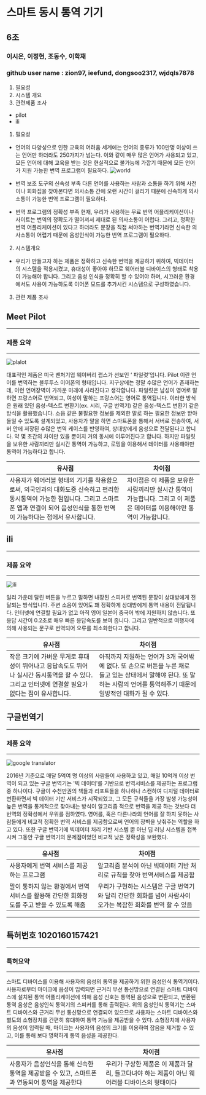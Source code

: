 # 스마트 동시 통역 기기

## 6조
### 이시온, 이정현, 조동수, 이학재
### github user name : zion97, ieefund, dongsoo2317, wjdqls7878

1. 필요성
2. 시스템 개요
3. 관련제품 조사
* pilot
* ili

1. 필요성

 * 언어의 다양성으로 인한 교육의 어려움
   세계에는 언어의 종류가 100만명 이상이 쓰는 언어만 하더라도
   250가지가 넘는다. 이와 같이 매우 많은 언어가 사용되고 있고,
   모든 언어에 대해 교육을 받는 것은 현실적으로 불가능에 가깝기
   때문에 모든 언어가 지원 가능한 번역 프로그램이 필요하다.
![world](http://imgnews.naver.net/image/008/2012/08/03/2012080310134716375_1.jpg?type=w540)       

 * 번역 보조 도구의 신속성 부족
   다른 언어를 사용하는 사람과 소통을 하기 위해 사전이나 회화집을 찾아본다면
   의사소통 간에 오랜 시간이 걸리기 때문에 신속하게 의사소통이 가능한 번역
   프로그램이 필요하다.

 * 번역 프로그램의 정확성 부족
   현재, 우리가 사용하는 무료 번역 어플리케이션이나 사이트는 번역의 정확도가
   떨어져서 제대로 된 의사소통이 어렵다. 그리고, 정확한 번역  어플리케이션이
   있다고 하더라도 문장을 직접 써야하는 번역기라면 신속한 의사소통이 어렵기 
   때문에 음성인식이 가능한 번역 프로그램이 필요하다.

2. 시스템개요

 * 우리가 만들고자 하는 제품은 정확하고 신속한 번역을 제공하기 위하여, 빅데이터
   의 시스템을 적용시켰고, 휴대성이 좋아야 하므로 웨어러블 디바이스의 형태로 착용이
   가능해야 합니다. 그리고 음성 인식을 정확히 할 수 있어야 하며, 시끄러운 환경에서도
   사용이 가능하도록 이어폰 모드를 추가시킨 시스템으로 구성하였습니다.


3. 관련 제품 조사


## Meet Pilot
-----------
### 제품 요약
-----------

![plalot](http://postfiles14.naver.net/MjAxNzA2MDFfNCAg/MDAxNDk2Mjk0NTc5NTky.3o6SL0wG0aoeIAFfeLb1pTRqzl0KzqxChRPko1HCdowg.D9-x5T4jVbm8ajr6mLOzaJZZYICcADt8ym9EenWGargg.JPEG.wjdqls5_1/%EA%B7%B8%EB%A6%BC1.jpg?type=w773)

대표적인 제품은 미국 벤처기업 웨이버리 랩스가 선보인 ‘ 파일럿’입니다.
Pilot 이란 언어를 번역하는 블루투스 이어폰의 형태입니다.
지구상에는 정말 수많은 언어가 존재하는데, 이런 언어장벽이 가까운 미래에 사라진다고 생각합니다.
파일럿은 남성이 영어로 말하면 프랑스어로 번역되고, 여성이 말하는 프랑스어는 영어로 통역됩니다. 
이러한 방식은 원래 있던 음성-텍스트 변환기(ex. 시리, 구글 번역기) 같은 음성-텍스트 변환기 같은 
방식을 활용했습니다. 소음 같은 불필요한 정보를 제외한 말로 하는 필요한 정보만 받아들일 수 있도록 
설계되었고, 사용자가 말을 하면 스마트폰을 통해서 서버로 전송하여, 서버 안에 저장된 수많은 번역 
케이스를 반영하여, 상대방에게 음성으로 전달된다고 합니다. 약 몇 초간의 차이만 있을 뿐이지 거의 
동시에 이루어진다고 합니다. 하지만 파일럿을 보유한 사람끼리만 실시간 통역이 가능하고, 로밍을 
이용해서 데이터를 사용해야만 통역이 가능하다고 합니다.


| 유사점 | 차이점 |
|------------|-----------|
| 사용자가 웨어러블 형태의 기기를 착용함으로써, 외국인과의 대화도중 신속하고 편리한 동시통역이 가능한 점입니다. 그리고 스마트폰 앱과 연결이 되어 음성인식을 통한 번역이 가능하다는 점에서 유사합니다. | 차이점은 이 제품을 보유한 사람끼리만 실시간 통역이 가능합니다. 그리고 이 제품은 데이터를 이용해야만 통역이 가능합니다. |




## ili
-----------
### 제품 요약
-----------

![ili](http://postfiles15.naver.net/MjAxNzA2MDFfMTEx/MDAxNDk2Mjk0NTc5Njg0.ALy2X3CXmLU7-8xe5KNY7cQLXLGaiPYD_CNCUhnW_3cg.Eru9_IErl4Clh6G_tkRaejeRIdmOjwfziYePtPy0iHwg.JPEG.wjdqls5_1/%EA%B7%B8%EB%A6%BC2.jpg?type=w773)
 
일리 가운데 달린 버튼을 누르고 말하면 내장된 스피커로 번역된 문장이 상대방에게 전달되는 
방식입니다. 주변 소음이 있어도 꽤 정확하게 상대방에게 통역 내용이 전달됩니다. 
인터넷에 연결할 필요가 없고 아직 영어 일본어 중국어 밖에 지원하지 않습니다. 
또 응답 시간이 0.2초로 매우 빠른 응답속도를 보여 줍니다. 그리고 일반적으로 여행자에 의해 
사용되는 문구로 번역되어 오류를 최소화한다고 합니다.

| 유사점 | 차이점 |
|------------|-----------|
| 작은 크기에 가벼운 무게로 휴대성이 뛰어나고 응답속도도 뛰어나 실시간 동시통역을 할 수 있다. 그리고 인터넷에 연결할 필요가 없다는 점이 유사합니다. | 아직까지 지원하는 언어가 3개 국어밖에 없다. 또 손으로 버튼을 누른 채로 들고 있는 상태에서 말해야 된다. 또 말하는 사람의 언어를 통역해주기 때문에 일방적인 대화가 될 수 있다.|




## 구글번역기
----------
### 제품 요약
----------

![google translator](http://cafefiles.naver.net/MjAxNjExMTdfMjEw/MDAxNDc5Mzg4MTA0OTE4.3KZZMKo0pTjBv0FgOvGJw5D_Wr0LZ53DuAvkb8WgDPIg.Xvek9mdlDJKYgs4DNFY9Ns6I-sFsJk6ynt0A9iYsT20g.JPEG.k930521/1479380854.jpg)

2016년 기준으로 매달 5억여 명 이상의 사람들이 사용하고 있고, 매일 10억개
이상 번역이 되고 있는 구글 번역기는 '빅 데이터'를 기반으로 번역서비스를
제공하는 프로그램 중 하나이다.
구글이 수천만권의 책들과 리포트들을 하나하나 스캔하여 디지털 데이터로
변환하면서 빅 데이터 기반 서비스가 시작되었고, 그 모든 규칙들을 가장
발생 가능성이 높은 번역을 통계적으로 찾아내는 방식이 알고리즘 적으로
번역을 제공 하는 것보다 더 번역의 정확성에서 우위를 점하였다.
영어를, 혹은 다른나라의 언어를 잘 하지 못하는 사람들에게 비교적 정확한
번역 서비스를 제공함으로써 언어의 장벽을 낮춰주는 역할을 하고 있다.
또한 구글 번역기에 빅데이터 처리 기반 시스템 뿐 아닌 딥 러닝 시스템을
접목시켜 그동안 구글 번역기의 문제점이었던 비교적 낮은 정확성을 보완했다.


|유사점|차이점|
|-------------------------------|------------------------------|
|사용자에게 번역 서비스를 제공하는 프로그램   |알고리즘 분석이 아닌 빅데이터 기반 처리로 규칙을 찾아 번역서비스를 제공함|
|말이 통하지 않는 환경에서 번역 서비스를 활용해 간단한 회화정도를 주고 받을 수 있도록 해줌 |우리가 구현하는 시스템은 구글 번역기와 달리 간단한 회화를 넘어 사람사이 오가는 복잡한 회화를 번역 할 수 있음|



-------------
## 특허번호 1020160157421
-------------
### 특허요약
-------------


스마트 디바이스를 이용해 사용자의 음성의 통역을 제공하기 위한
음성인식 통역기이다.
사용자로부터 마이크에 음성이 입력되면 근거리 무선 통신망으로 연결된
스마트 디바이스에 설치된 통역 어플리케이션에 의해 음성 신호는 통역된
음성으로 변환되고, 변환된 통역 음성은 음성인식 통역기의 스피커를 통해
출력된다.
위의 음성인식 통역기는 스마트 디바이스와 근거리 무선 통신망으로
연결되어 있으므로 사용자는 스마트 디바이스와 별도의 소형장치를 간편히
휴대하여 통역 기능을 제공받을 수 있다.
소형장치에 사용자의 음성이 입력될 때, 마이크는 사용자의 음성의 크기를
이용하여 잡음을 제거할 수 있고, 이를 통해 보다 명확하게 통역 음성을
제공한다.

|유사점|차이점|
|------------------------------|-------------------------------|
|사용자가 음성인식을 통해 신속한 통역을 제공받을 수 있고, 스마트폰과 연동되어 통역을 제공한다 |우리가 구상한 제품은 이 제품과 달리, 들고다녀야 하는 제품이 아닌 웨어러블 디바이스의 형태이다|


